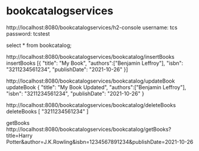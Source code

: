 # bookcatalogservices

http://localhost:8080/bookcatalogservices/h2-console
username: tcs
password: tcstest

select * from bookcatalog;

http://localhost:8080/bookcatalogservices/bookcatalog/insertBooks
insertBooks
[{
  "title": "My Book",
  "authors":["Benjamin Leffroy"],
  "isbn": "3211234561234",
  "publishDate": "2021-10-26"
}]

http://localhost:8080/bookcatalogservices/bookcatalog/updateBook
updateBook
{
  "title": "My Book Updated",
  "authors":["Benjamin Leffroy"],
  "isbn": "3211234561234",
  "publishDate": "2021-10-26"
}

http://localhost:8080/bookcatalogservices/bookcatalog/deleteBooks
deleteBooks
[
"3211234561234"
]

getBooks
http://localhost:8080/bookcatalogservices/bookcatalog/getBooks?title=Harry Potter&author=J.K.Rowling&isbn=1234567891234&publishDate=2021-10-26
